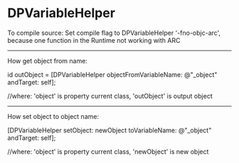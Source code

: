 DPVariableHelper
================

To compile source:
Set compile flag to DPVariableHelper '-fno-objc-arc', because one function in the Runtime not working with ARC

----------------

How get object from name:

id outObject = [DPVariableHelper objectFromVariableName: @"_object" andTarget: self];

//where: 
'object' is property current class,
'outObject' is output object

----------------

How set object to object name:

[DPVariableHelper setObject: newObject toVariableName: @"_object" andTarget: self];

//where:
'object' is property current class,
'newObject' is new object
